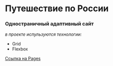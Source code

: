 # Путешествие  по России 

### Одностраничный адаптивный сайт 

*в проекте испульзуются технологии:* 
* Grid 
* Flexbox 

[Ссылка на Pages](https://dmitry-filippov.github.io/russian-travel/)

